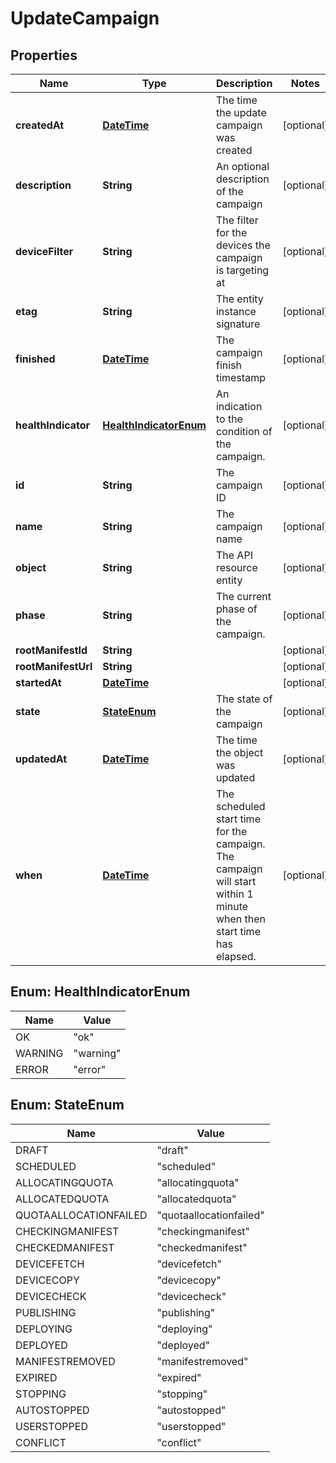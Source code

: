 
# UpdateCampaign

## Properties
Name | Type | Description | Notes
------------ | ------------- | ------------- | -------------
**createdAt** | [**DateTime**](DateTime.md) | The time the update campaign was created |  [optional]
**description** | **String** | An optional description of the campaign |  [optional]
**deviceFilter** | **String** | The filter for the devices the campaign is targeting at |  [optional]
**etag** | **String** | The entity instance signature |  [optional]
**finished** | [**DateTime**](DateTime.md) | The campaign finish timestamp |  [optional]
**healthIndicator** | [**HealthIndicatorEnum**](#HealthIndicatorEnum) | An indication to the condition of the campaign. |  [optional]
**id** | **String** | The campaign ID |  [optional]
**name** | **String** | The campaign name |  [optional]
**object** | **String** | The API resource entity |  [optional]
**phase** | **String** | The current phase of the campaign. |  [optional]
**rootManifestId** | **String** |  |  [optional]
**rootManifestUrl** | **String** |  |  [optional]
**startedAt** | [**DateTime**](DateTime.md) |  |  [optional]
**state** | [**StateEnum**](#StateEnum) | The state of the campaign |  [optional]
**updatedAt** | [**DateTime**](DateTime.md) | The time the object was updated |  [optional]
**when** | [**DateTime**](DateTime.md) | The scheduled start time for the campaign. The campaign will start within 1 minute when then start time has elapsed. |  [optional]


<a name="HealthIndicatorEnum"></a>
## Enum: HealthIndicatorEnum
Name | Value
---- | -----
OK | &quot;ok&quot;
WARNING | &quot;warning&quot;
ERROR | &quot;error&quot;


<a name="StateEnum"></a>
## Enum: StateEnum
Name | Value
---- | -----
DRAFT | &quot;draft&quot;
SCHEDULED | &quot;scheduled&quot;
ALLOCATINGQUOTA | &quot;allocatingquota&quot;
ALLOCATEDQUOTA | &quot;allocatedquota&quot;
QUOTAALLOCATIONFAILED | &quot;quotaallocationfailed&quot;
CHECKINGMANIFEST | &quot;checkingmanifest&quot;
CHECKEDMANIFEST | &quot;checkedmanifest&quot;
DEVICEFETCH | &quot;devicefetch&quot;
DEVICECOPY | &quot;devicecopy&quot;
DEVICECHECK | &quot;devicecheck&quot;
PUBLISHING | &quot;publishing&quot;
DEPLOYING | &quot;deploying&quot;
DEPLOYED | &quot;deployed&quot;
MANIFESTREMOVED | &quot;manifestremoved&quot;
EXPIRED | &quot;expired&quot;
STOPPING | &quot;stopping&quot;
AUTOSTOPPED | &quot;autostopped&quot;
USERSTOPPED | &quot;userstopped&quot;
CONFLICT | &quot;conflict&quot;




